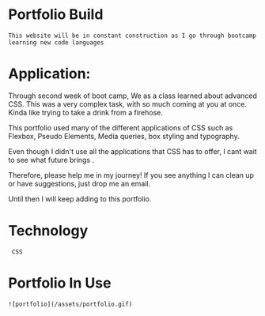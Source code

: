# Portfolio Build
    This website will be in constant construction as I go through bootcamp learning new code languages

# Application:
   Through second week of boot camp, We as a class learned about advanced CSS.  This was a very complex task, with so much coming at you  at once.  Kinda like trying to take a drink from a firehose.
  
   This portfolio used many of the different applications of CSS such as Flexbox, Pseudo Elements, Media queries, box styling and typography.
  
   Even though I didn't use all the applications that CSS has to offer, I cant wait to see what future brings .
  
   Therefore, please help me in my journey! If you see anything I can clean up or have suggestions, just drop me an email.
  
   Until then I will keep adding to this portfolio.

   # Technology
     CSS

   # Portfolio In Use
    ![portfolio](/assets/portfolio.gif)
